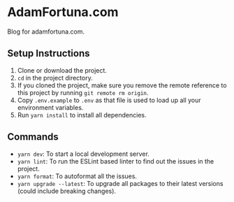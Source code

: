 # AdamFortuna.com

Blog for adamfortuna.com.

## Setup Instructions

1. Clone or download the project.
2. `cd` in the project directory.
3. If you cloned the project, make sure you remove the remote reference to this project by running `git remote rm origin`.
4. Copy `.env.example` to `.env` as that file is used to load up all your environment variables.
5. Run `yarn install` to install all dependencies.

## Commands

- `yarn dev`: To start a local development server.
- `yarn lint`: To run the ESLint based linter to find out the issues in the project.
- `yarn format`: To autoformat all the issues.
- `yarn upgrade --latest`: To upgrade all packages to their latest versions (could include breaking changes).